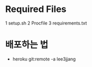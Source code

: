 # Required Files
1 setup.sh
2 Procfile
3 requirements.txt

# 배포하는 법
* heroku git:remote -a lee3jjang